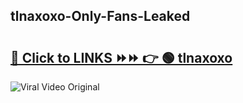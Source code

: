 
 ## tlnaxoxo-Only-Fans-Leaked

# <h2><a href="https://clipsfans.com/tlnaxoxo&ref=git">🔗 Click to LINKS ⏩⏩ 👉 🟢 tlnaxoxo </a></h2>

<a href="https://clipsfans.com/tlnaxoxo&ref=git" rel="nofollow" data-target="animated-image.originalLink"><img src="https://i.ibb.co.com/xMMVF88/686577567.gif" alt="Viral Video Original" style="max-width: 100%; display: inline-block;" data-target="animated-image.originalImage"></a>
